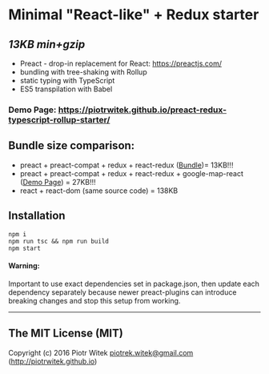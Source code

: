 # Minimal "React-like" + Redux starter
## _13KB min+gzip_
- Preact - drop-in replacement for React: https://preactjs.com/
- bundling with tree-shaking with Rollup
- static typing with TypeScript
- ES5 transpilation with Babel

### Demo Page: https://piotrwitek.github.io/preact-redux-typescript-rollup-starter/

## Bundle size comparison:
- preact + preact-compat + redux + react-redux ([Bundle](https://github.com/piotrwitek/preact-typescript-rollup-starter-kit/blob/master/bundle.js.gz))= 13KB!!!
- preact + preact-compat + redux + react-redux + google-map-react ([Demo Page](https://piotrwitek.github.io/preact-typescript-rollup-starter-kit/)) = 27KB!!!
- react + react-dom (same source code) = 138KB

## Installation
```
npm i
npm run tsc && npm run build
npm start
```

#### Warning:
Important to use exact dependencies set in package.json, then update each dependency separately because newer preact-plugins can introduce breaking changes and stop this setup from working.  

---

## The MIT License (MIT)

Copyright (c) 2016 Piotr Witek <piotrek.witek@gmail.com> (http://piotrwitek.github.io)
